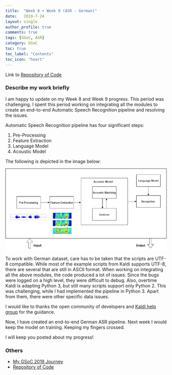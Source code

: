 ```yaml
---
title:  "Week 8 + Week 9 (ASR - German)"
date:   2019-7-24
layout: single
author_profile: true
comments: true
tags: [GSoC, ASR]
category: GSoC
toc: true
toc_label: "Contents"
toc_icon: "heart"
---
```


Link to [Repository of Code](https://github.com/AASHISHAG/asr-german)

### Describe my work briefly

I am happy to update on my Week 8 and Week 9 progress. This period was challenging. I spent this period working on integrating all the modules to create an end-to-end Automatic Speech Recognition pipeline and resolving the issues.

Automatic Speech Recognition pipeline has four significant steps:

1. Pre-Processing
2. Feature Extraction
3. Language Model
4. Acoustic Model

The following is depicted in the image below:

![](
/others/speech-recognition-pipeline.png)

To work with German dataset, care has to be taken that the scripts are UTF-8 compatible. While most of the example scripts from Kaldi supports UTF-8, there are several that are still in ASCII format. When working on integrating all the above modules, the code produced a lot of issues. Since the bugs were logged on a high level, they were difficult to debug. Also, overtime Kaldi is adapting Python 3, but still many scripts support only Python 2. This was challenging, while I had implemented the pipeline in Python 3. Apart from them, there were other specific data issues. 

I would like to thanks the open community of developers and [Kaldi help group](https://groups.google.com/forum/#!forum/kaldi-help) for the guidance. 

Now, I have created an end-to-end German ASR pipeline. Next week I would keep the model on training. Keeping my fingers crossed.

I will keep you posted about my progress!

### Others

- [My GSoC 2019 Journey](https://aashishag.github.io/categories/#gsoc)
- [Repository of Code](https://github.com/AASHISHAG/asr-german)